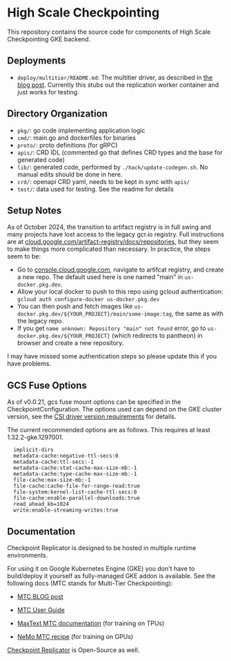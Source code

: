 # High Scale Checkpointing

This repository contains the source code for components of High Scale
Checkpointing GKE backend.

## Deployments

* `deploy/multitier/README.md`: The multitier driver, as described in [the blog
  post](https://cloud.google.com/blog/products/ai-machine-learning/using-multi-tier-checkpointing-for-large-ai-training-jobs). Currently
  this stubs out the replication worker container and just works for testing.

## Directory Organization

* `pkg/`: go code implementing application logic
* `cmd/`: main.go and dockerfiles for binaries
* `proto/`: proto definitions (for gRPC)
* `apis/`: CRD IDL (commented go that defines CRD types and the base for
  generated code)
* `lib/`: generated code, performed by `./hack/update-codegen.sh`. No manual edits
  should be done in here.
* `crd/`: openapi CRD yaml, needs to be kept in sync with `apis/`
* `test/`: data used for testing. See the readme for details

## Setup Notes

As of October 2024, the transition to artifact registry is in full swing and
many projects have lost access to the legacy gcr.io registry. Full
instructions are at
[cloud.google.com/artifact-registry/docs/repositories](https://cloud.google.com/artifact-registry/docs/repositories),
but they seem to make things more complicated than necessary. In practice, the
steps seem to be:

* Go to [console.cloud.google.com](https://console.cloud.google.com), navigate
  to artifcat registry, and create a new repo. The default used here is one
  named "main" in `us-docker.pkg.dev`.
* Allow your local docker to push to this repo using gcloud authentication:
  `gcloud auth configure-docker us-docker.pkg.dev`
* You can then push and fetch images like
  `us-docker.pkg.dev/${YOUR_PROJECT}/main/some-image:tag`, the same as with the
  legacy repo.
* If you get `name unknown: Repository "main" not found` error, go to
  `us-docker.pkg.dev/${YOUR_PROJECT}` (which redirects to pantheon) in browser and
  create a new repository.

I may have missed some authentication steps so please update this if you have
problems.

## GCS Fuse Options

As of v0.0.21, gcs fuse mount options can be specified in the
CheckpointConfiguration. The options used can depend on the GKE cluster version,
see the [CSI driver version
requirements](https://cloud.google.com/kubernetes-engine/docs/concepts/cloud-storage-fuse-csi-driver#requirements)
for details.

The current recommended options are as follows. This requires at least 1.32.2-gke.1297001.

```
  implicit-dirs
  metadata-cache:negative-ttl-secs:0
  metadata-cache:ttl-secs:-1
  metadata-cache:stat-cache-max-size-mb:-1
  metadata-cache:type-cache-max-size-mb:-1
  file-cache:max-size-mb:-1
  file-cache:cache-file-for-range-read:true
  file-system:kernel-list-cache-ttl-secs:0
  file-cache:enable-parallel-downloads:true
  read_ahead_kb=1024
  write:enable-streaming-writes:true
```

## Documentation

Checkpoint Replicator is designed to be hosted in multiple runtime environments.

For using it on Google Kubernetes Engine (GKE) you don't have to build/deploy it yourself as fully-managed GKE addon is available. See the following docs (MTC stands for Multi-Tier Checkpointing):

* [MTC BLOG post](https://cloud.google.com/blog/products/ai-machine-learning/using-multi-tier-checkpointing-for-large-ai-training-jobs) 

* [MTC User Guide](https://cloud.google.com/kubernetes-engine/docs/how-to/machine-learning/training/multi-tier-checkpointing)

* [MaxText MTC documentation](https://maxtext.readthedocs.io/en/latest/guides/checkpointing_solutions/multi_tier_checkpointing.html) (for training on TPUs)

* [NeMo MTC recipe](https://github.com/AI-Hypercomputer/gpu-recipes/blob/main/training/a3ultra/llama3-1-405b/nemo-pretraining-gke-resiliency/goodput-guide.md#2-multi-tier-checkpointing-strategy-leveraging-gcs-with-fuse) (for training on GPUs)

[Checkpoint Replicator](https://github.com/GoogleCloudPlatform/checkpoint-replicator) is Open-Source as well.

